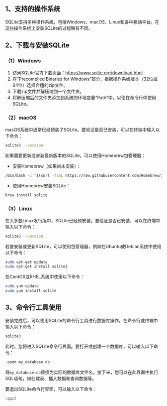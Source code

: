 ## 1、支持的操作系统

SQLite支持多种操作系统，包括Windows、macOS、Linux和各种移动平台。在这些操作系统上安装SQLite的过程略有不同。

## 2、下载与安装SQLite

### （1）Windows

1. 访问SQLite官方下载页面：https://www.sqlite.org/download.html
2. 在“Precompiled Binaries for Windows”部分，根据操作系统版本（32位或64位）选择合适的zip文件。
3. 下载zip文件并解压缩到一个文件夹。
4. 将解压缩后的文件夹添加到系统的环境变量“Path”中，以便在命令行中使用SQLite。

### （2）macOS

macOS系统中通常已经预装了SQLite。要验证是否已安装，可以在终端中输入以下命令：

```bash
sqlite3 --version
```

如果需要更新或安装最新版本的SQLite，可以使用Homebrew包管理器：

- 安装Homebrew（如果尚未安装）：

```bash
/bin/bash -c "$(curl -fsSL https://raw.githubusercontent.com/Homebrew/install/HEAD/install.sh)"
```

- 使用Homebrew安装SQLite：

```bash
brew install sqlite
```

### （3）Linux

在大多数Linux发行版中，SQLite已经预安装。要验证是否已安装，可以在终端中输入以下命令：

```bash
sqlite3 --version
```

若要安装或更新SQLite，可以使用包管理器，例如在Ubuntu或Debian系统中使用以下命令：

```bash
sudo apt-get update
sudo apt-get install sqlite3
```

在CentOS或RHEL系统中使用以下命令：

```bash
sudo yum update
sudo yum install sqlite
```

## 3、命令行工具使用

安装完成后，可以使用SQLite的命令行工具进行数据库操作。在命令行或终端中输入以下命令：

```bash
sqlite3
```

此时，您将进入SQLite命令行界面。要打开或创建一个数据库，可以输入以下命令：

```bash
.open my_database.db
```

将`my_database.db`替换为实际的数据库文件名。接下来，您可以在此界面中执行SQL语句，如创建表、插入数据和查询数据等。

要退出SQLite命令行界面，可以输入以下命令：

```bash
.quit
```